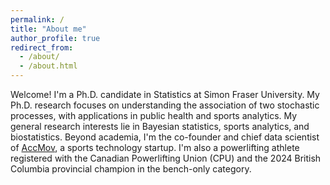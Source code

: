 ```yaml
---
permalink: /
title: "About me"
author_profile: true
redirect_from: 
  - /about/
  - /about.html
---
```


Welcome! I'm a Ph.D. candidate in Statistics at Simon Fraser University. My Ph.D. research focuses on understanding the association of two stochastic processes, with applications in public health and sports analytics. My general research interests lie in Bayesian statistics, sports analytics, and biostatistics. Beyond academia, I'm the co-founder and chief data scientist of [AccMov](https://www.accmov.com/), a sports technology startup. I'm also a powerlifting athlete registered with the Canadian Powerlifting Union (CPU) and the 2024 British Columbia provincial champion in the bench-only category.



